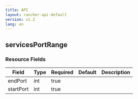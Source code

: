 ```yaml
---
title: API
layout: rancher-api-default
version: v1.2
lang: en
---
```


## servicesPortRange





### Resource Fields

Field | Type | Required | Default | Description
---|---|---|---|---
endPort | int | true |  | 
startPort | int | true |  | 

